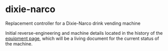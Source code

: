 # dixie-narco
Replacement controller for a Dixie-Narco drink vending machine

Initial reverse-engineering and machine details located in the history of the [equipment page](https://www.i3detroit.org/wiki/Dixie_Narco_Soda_Machine), which will be a living document for the current status of the machine.
